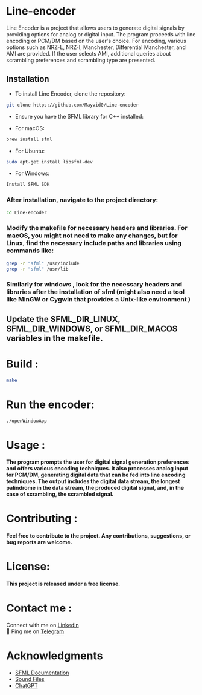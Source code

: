 # Line-encoder


Line Encoder is a project that allows users to generate digital signals by providing options for analog or digital input. The program proceeds with line encoding or PCM/DM based on the user's choice. For encoding, various options such as NRZ-L, NRZ-I, Manchester, Differential Manchester, and AMI are provided. If the user selects AMI, additional queries about scrambling preferences and scrambling type are presented.

## Installation

- To install Line Encoder, clone the repository:

```bash
git clone https://github.com/Mayvid0/Line-encoder
```


- Ensure you have the SFML library for C++ installed:

- For macOS: 
```bash
brew install sfml
```

- For Ubuntu: 
```bash
sudo apt-get install libsfml-dev
```

- For Windows:
```bash
Install SFML SDK
```

### After installation, navigate to the project directory:
```bash
cd Line-encoder
```

### Modify the makefile for necessary headers and libraries. For macOS, you might not need to make any changes, but for Linux, find the necessary include paths and libraries using commands like:
```bash
grep -r "sfml" /usr/include
grep -r "sfml" /usr/lib
```

### Similarly for windows , look for the necessary headers and libraries after the installation of sfml (might also need a tool like MinGW or Cygwin that provides a Unix-like environment )

## Update the SFML_DIR_LINUX, SFML_DIR_WINDOWS, or SFML_DIR_MACOS variables in the makefile.

# Build : 
```bash
make
```

# Run the encoder: 
```bash
./openWindowApp
```

# Usage :
#### The program prompts the user for digital signal generation preferences and offers various encoding techniques. It also processes analog input for PCM/DM, generating digital data that can be fed into line encoding techniques. The output includes the digital data stream, the longest palindrome in the data stream, the produced digital signal, and, in the case of scrambling, the scrambled signal.

# Contributing : 
#### Feel free to contribute to the project. Any contributions, suggestions, or bug reports are welcome.

# License: 
#### This project is released under a free license.

# Contact me :
 Connect with me on [LinkedIn](https://www.linkedin.com/in/divyam-link)  
💬 Ping me on [Telegram](https://t.me/dhdeuiywn)

# Acknowledgments

- [SFML Documentation](https://www.sfml-dev.org/tutorials/2.6)
- [Sound Files](https://www2.cs.uic.edu/~i101/SoundFiles/)
- [ChatGPT](https://www.openai.com/)



